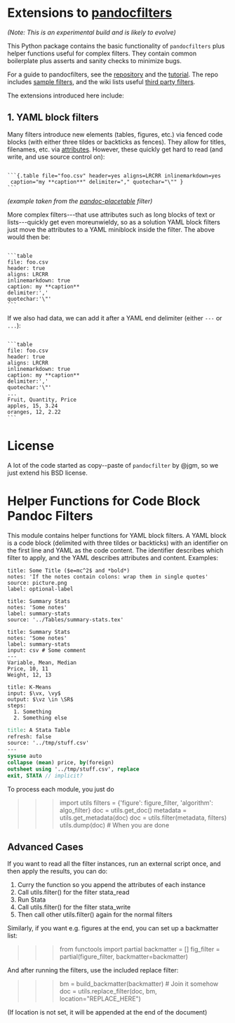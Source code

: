 # Extensions to [pandocfilters](https://github.com/jgm/pandocfilters)

*(Note: This is an experimental build and is likely to evolve)*

This Python package contains the basic functionality of `pandocfilters`
plus helper functions useful for complex filters.
They contain common boilerplate plus asserts and sanity checks to minimize bugs.

For a guide to pandocfilters, see the [repository](https://github.com/jgm/pandocfilters)
and the [tutorial](http://pandoc.org/scripting.html).
The repo includes [sample filters](https://github.com/jgm/pandocfilters/tree/master/examples),
and the wiki lists useful [third party filters](https://github.com/jgm/pandoc/wiki/Pandoc-Filters).

The extensions introduced here include:

## 1. YAML block filters

Many filters introduce new elements (tables, figures, etc.) via fenced code blocks
(with either three tildes or backticks as fences).
They allow for titles, filenames, etc. via [attributes](http://pandoc.org/README.html#fenced-code-blocks).
However, these quickly get hard to read (and write, and use source control on):

<pre><code>
```{.table file="foo.csv" header=yes aligns=LRCRR inlinemarkdown=yes
 caption="my **caption**" delimiter="," quotechar="\"" }
```
</code></pre>

*(example taken from the [pandoc-placetable](https://github.com/mb21/pandoc-placetable) filter)*

More complex filters---that use attributes such as long blocks of text or lists---quickly get even moreunwieldy, so as a solution YAML block filters just move the attributes
to a YAML miniblock inside the filter. The above would then be:

<pre><code>
```table
file: foo.csv
header: true
aligns: LRCRR
inlinemarkdown: true
caption: my **caption**
delimiter:','
quotechar:'\"'
```
</code></pre>

If we also had data, we can add it after a YAML end delimiter (either `---` or `...`):

<pre><code>
```table
file: foo.csv
header: true
aligns: LRCRR
inlinemarkdown: true
caption: my **caption**
delimiter:','
quotechar:'\"'
...
Fruit, Quantity, Price  
apples, 15, 3.24  
oranges, 12, 2.22
```
</code></pre>


# License

A lot of the code started as copy--paste of `pandocfilter` by @jgm, so we just extend his BSD license.

# Helper Functions for Code Block Pandoc Filters

This module contains helper functions for YAML block filters.
A YAML block is a code block (delimited with three tildes or
backticks) with an identifier on the first line and YAML as
the code content. The identifier describes which filter to 
apply, and the YAML describes attributes and content. Examples:

~~~ figure
title: Some Title ($e=mc^2$ and *bold*)
notes: 'If the notes contain colons: wrap them in single quotes'
source: picture.png
label: optional-label
~~~

~~~ table
title: Summary Stats
notes: 'Some notes'
label: summary-stats
source: '../Tables/summary-stats.tex'
~~~

~~~ table
title: Summary Stats
notes: 'Some notes'
label: summary-stats
input: csv # Some comment
---
Variable, Mean, Median
Price, 10, 11
Weight, 12, 13
~~~

~~~ algorithm
title: K-Means
input: $\vx, \vy$
output: $\vz \in \SR$
steps:
  1. Something
  2. Something else
~~~

~~~ stata
title: A Stata Table
refresh: false
source: '../tmp/stuff.csv'
---
sysuse auto
collapse (mean) price, by(foreign)
outsheet using '../tmp/stuff.csv', replace
exit, STATA // implicit?
~~~

To process each module, you just do

>>> import utils
>>> filters = {'figure': figure_filter, 'algorithm': algo_filter}
>>> doc = utils.get_doc()
>>> metadata = utils.get_metadata(doc)
>>> doc = utils.filter(metadata, filters)
>>> utils.dump(doc) # When you are done

Advanced Cases
--------------

If you want to read all the filter instances, run an external script
once, and then apply the results, you can do:

1. Curry the function so you append the attributes of each instance
2. Call utils.filter() for the filter stata_read
3. Run Stata
4. Call utils.filter() for the filter stata_write
5. Then call other utils.filter() again for the normal filters

Similarly, if you want e.g. figures at the end, you can set up a
backmatter list:

>>> from functools import partial
>>> backmatter = []
>>> fig_filter = partial(figure_filter, backmatter=backmatter)

And after running the filters, use the included replace filter:

>>> bm = build_backmatter(backmatter) # Join it somehow
>>> doc = utils.replace_filter(doc, bm, location="REPLACE_HERE")

(If location is not set, it will be appended at the end of the document)
